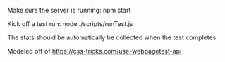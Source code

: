 Make sure the server is running:
  npm start

Kick off a test run:
  node ./scripts/runTest.js

The stats should be automatically be collected when the test completes.

Modeled off of https://css-tricks.com/use-webpagetest-api
